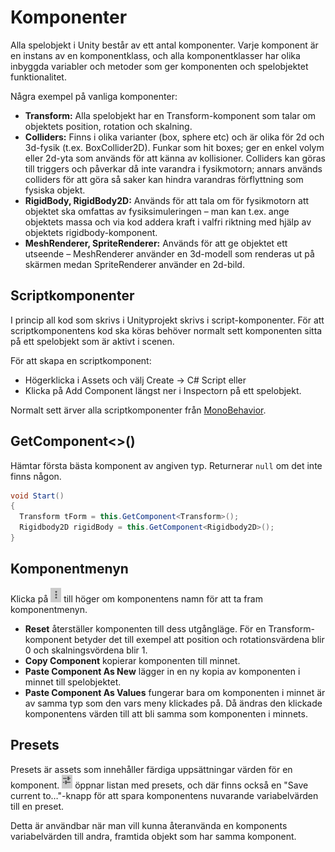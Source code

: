 # Komponenter

Alla spelobjekt i Unity består av ett antal komponenter. Varje komponent är en instans av en komponentklass, och alla komponentklasser har olika inbyggda variabler och metoder som ger komponenten och spelobjektet funktionalitet.

Några exempel på vanliga komponenter:

* **Transform:** Alla spelobjekt har en Transform-komponent som talar om objektets position, rotation och skalning.
* **Colliders:** Finns i olika varianter (box, sphere etc) och är olika för 2d och 3d-fysik (t.ex. BoxCollider2D). Funkar som hit boxes; ger en enkel volym eller 2d-yta som används för att känna av kollisioner. Colliders kan göras till triggers och påverkar då inte varandra i fysikmotorn; annars används colliders för att göra så saker kan hindra varandras förflyttning som fysiska objekt.
* **RigidBody, RigidBody2D:** Används för att tala om för fysikmotorn att objektet ska omfattas av fysiksimuleringen – man kan t.ex. ange objektets massa och via kod addera kraft i valfri riktning med hjälp av objektets rigidbody-komponent.
* **MeshRenderer, SpriteRenderer:** Används för att ge objektet ett utseende – MeshRenderer använder en 3d-modell som renderas ut på skärmen medan SpriteRenderer använder en 2d-bild.

## Scriptkomponenter

I princip all kod som skrivs i Unityprojekt skrivs i script-komponenter. För att scriptkomponentens kod ska köras behöver normalt sett komponenten sitta på ett spelobjekt som är aktivt i scenen.

För att skapa en scriptkomponent:

* Högerklicka i Assets och välj Create → C# Script eller
* Klicka på Add Component längst ner i Inspectorn på ett spelobjekt.

Normalt sett ärver alla scriptkomponenter från [MonoBehavior](monobehavior.md).

## GetComponent<>()

Hämtar första bästa komponent av angiven typ. Returnerar `null` om det inte finns någon.

```csharp
void Start()
{
  Transform tForm = this.GetComponent<Transform>();
  Rigidbody2D rigidBody = this.GetComponent<Rigidbody2D>();
}
```

## Komponentmenyn

Klicka på ![](<.gitbook/assets/image (20).png>) till höger om komponentens namn för att ta fram komponentmenyn.

* **Reset** återställer komponenten till dess utgångläge. För en Transform-komponent betyder det till exempel att position och rotationsvärdena blir 0 och skalningsvördena blir 1.
* **Copy Component** kopierar komponenten till minnet.
* **Paste Component As New** lägger in en ny kopia av komponenten i minnet till spelobjektet.
* **Paste Component As Values** fungerar bara om komponenten i minnet är av samma typ som den vars meny klickades på. Då ändras den klickade komponentens värden till att bli samma som komponenten i minnets.

## Presets

Presets är assets som innehåller färdiga uppsättningar värden för en komponent. ![](<.gitbook/assets/image (13).png>) öppnar listan med presets, och där finns också en "Save current to…"-knapp för att spara komponentens nuvarande variabelvärden till en preset.

Detta är användbar när man vill kunna återanvända en komponents variabelvärden till andra, framtida objekt som har samma komponent.
